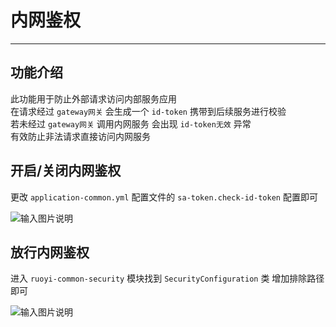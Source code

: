 # 内网鉴权
- - -
## 功能介绍

此功能用于防止外部请求访问内部服务应用<br>
在请求经过 `gateway网关` 会生成一个 `id-token` 携带到后续服务进行校验<br>
若未经过 `gateway网关` 调用内网服务 会出现 `id-token无效` 异常<br>
有效防止非法请求直接访问内网服务<br>

## 开启/关闭内网鉴权

更改 `application-common.yml` 配置文件的 `sa-token.check-id-token` 配置即可

![输入图片说明](https://foruda.gitee.com/images/1678980608778275681/9a2c1054_1766278.png "屏幕截图")

## 放行内网鉴权
进入 `ruoyi-common-security` 模块找到 `SecurityConfiguration` 类 增加排除路径即可

![输入图片说明](https://foruda.gitee.com/images/1678980612657326393/cea32a8c_1766278.png "屏幕截图")
